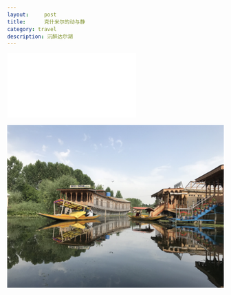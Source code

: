 ```yaml
---
layout:     post
title:      克什米尔的动与静
category: travel
description: 沉醉达尔湖
---
```

<iframe frameborder="no" border="0" marginwidth="0" marginheight="0" src="//music.163.com/outchain/player?type=2&id=488919853&auto=1&height=66"></iframe>

![Kashmir](https://raw.githubusercontent.com/JounyWang/JounyWang.github.io/master/_posts/travel/img/IMG_9101.JPG)
